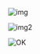 ![img](https://user-images.githubusercontent.com/37017392/116047700-916fd100-a69e-11eb-8795-3ce73906e0c9.PNG)

![img2](https://user-images.githubusercontent.com/37017392/116047714-95035800-a69e-11eb-99d6-a70c62fa69a7.PNG)

![OK](https://user-images.githubusercontent.com/37017392/116048464-68037500-a69f-11eb-8292-3c006b2fe560.gif)
